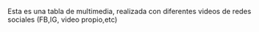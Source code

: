 Esta es una tabla de multimedia, realizada con diferentes videos de redes sociales (FB,IG, video propio,etc)
